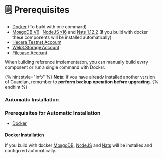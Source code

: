 # 🗒️ Prerequisites

* [Docker](https://www.docker.com/) (To build with one command)
* [MongoDB](https://www.mongodb.com/)[ V6](https://www.mongodb.com/) , [NodeJS](https://nodejs.org/)[ v16](https://nodejs.org/en) and [Nats](https://nats.io/)[ 1.12.2](https://nats.io/) (If you build with docker these components will be installed automatically)
* [Hedera Testnet Account](https://portal.hedera.com/)
* [Web3.Storage Account](https://web3.storage/)
* [Filebase Account](https://filebase.com/)

When building reference implementation, you can manually build every component or run a single command with Docker.

{% hint style="info" %}
**Note**: If you have already installed another version of Guardian, remember to **perform backup operation before upgrading**.
{% endhint %}

### Automatic Installation

### Prerequisites for Automatic Installation

* [Docker](https://www.docker.com/)

#### Docker Installation

If you build with docker [MongoDB](https://www.mongodb.com), [NodeJS](https://nodejs.org) and [Nats](https://nats.io/) will be installed and configured automatically.
